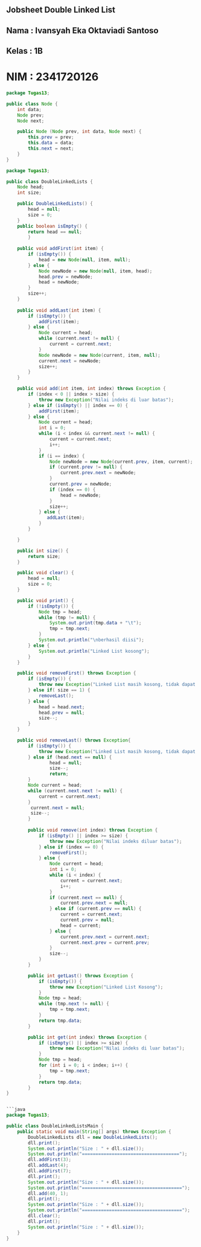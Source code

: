 ## Jobsheet Double Linked List
## Nama : Ivansyah Eka Oktaviadi Santoso
## Kelas : 1B
# NIM : 2341720126 

```java
package Tugas13;

public class Node {
    int data;
    Node prev;
    Node next;

    public Node (Node prev, int data, Node next) {
        this.prev = prev;
        this.data = data;
        this.next = next;
    }
}
```


```java
package Tugas13;

public class DoubleLinkedLists {
    Node head;
    int size;

    public DoubleLinkedLists() {
        head = null;
        size = 0;
    }
    public boolean isEmpty() {
        return head == null;
        }
    
    public void addFirst(int item) {
        if (isEmpty()) {
            head = new Node(null, item, null);
        } else {
            Node newNode = new Node(null, item, head);
            head.prev = newNode;
            head = newNode;
        }
        size++;
    }
    
    public void addLast(int item) {
        if (isEmpty()) {
            addFirst(item);
        } else {
            Node current = head;
            while (current.next != null) {
                current = current.next;
            }
            Node newNode = new Node(current, item, null);
            current.next = newNode;
            size++;
        }
    }

    public void add(int item, int index) throws Exception {
        if (index < 0 || index > size) {
            throw new Exception("Nilai indeks di luar batas");
        } else if (isEmpty() || index == 0) {
            addFirst(item);
        } else {
            Node current = head;
            int i = 0;
            while (i < index && current.next != null) {
                current = current.next;
                i++;
            }
            if (i == index) {
                Node newNode = new Node(current.prev, item, current);
                if (current.prev != null) {
                    current.prev.next = newNode;
                }
                current.prev = newNode;
                if (index == 0) {
                    head = newNode;
                }
                size++;
            } else {
               addLast(item);
            }
        }

    }

    public int size() {
        return size;
    }

    public void clear() {
        head = null;
        size = 0;
    }

    public void print() {
        if (!isEmpty()) {
            Node tmp = head;
            while (tmp != null) {
                System.out.print(tmp.data + "\t");
                tmp = tmp.next;
            }
            System.out.println("\nberhasil diisi");
        } else {
            System.out.println("Linked List kosong");
        }
    }

    public void removeFirst() throws Exception {
        if (isEmpty()) {
            throw new Exception("Linked List masih kosong, tidak dapat dihapus!");
        } else if( size == 1) {
            removeLast();
        } else {
            head = head.next;
            head.prev = null;
            size--;
        }
    }

    public void removeLast() throws Exception{
        if (isEmpty()) {
            throw new Exception("Linked List masih kosong, tidak dapat dihapus");
        } else if (head.next == null) {
                head = null;
                size--;
                return;
        } 
        Node current = head;
        while (current.next.next != null) {
            current = current.next;
        }
         current.next = null;
         size--;   
        }
        
        public void remove(int index) throws Exception {
            if (isEmpty() || index >= size) {
                throw new Exception("Nilai indeks diluar batas");
            } else if (index == 0) {
                removeFirst();
            } else {
                Node current = head;
                int i = 0;
                while (i < index) {
                    current = current.next;
                    i++;
                }
                if (current.next == null) {
                    current.prev.next = null;
                } else if (current.prev == null) {
                    current = current.next;
                    current.prev = null;
                    head = current;
                } else {
                    current.prev.next = current.next;
                    current.next.prev = current.prev;
                }
                size--;
            }
        }

        public int getLast() throws Exception {
            if (isEmpty()) {
                throw new Exception("Linked List Kosong");
            }
            Node tmp = head;
            while (tmp.next != null) {
                tmp = tmp.next;
            }
            return tmp.data;
        }

        public int get(int index) throws Exception {
            if (isEmpty() || index >= size) {
                throw new Exception("Nilai indeks di luar batas");
            }
            Node tmp = head;
            for (int i = 0; i < index; i++) {
                tmp = tmp.next;
            }
            return tmp.data;
        }
}


```java
package Tugas13;

public class DoubleLinkedListsMain {
    public static void main(String[] args) throws Exception {
        DoubleLinkedLists dll = new DoubleLinkedLists();
        dll.print();
        System.out.println("Size : " + dll.size());
        System.out.println("====================================");
        dll.addFirst(3);
        dll.addLast(4);
        dll.addFirst(7);
        dll.print();
        System.out.println("Size : " + dll.size());
        System.out.println("=====================================");
        dll.add(40, 1);
        dll.print();
        System.out.println("Size : " + dll.size());
        System.out.println("=====================================");
        dll.clear();
        dll.print();
        System.out.println("Size : " + dll.size());
    }
}

